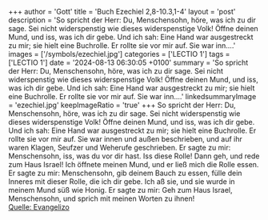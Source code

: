 +++
author = 'Gott'
title = 'Buch Ezechiel 2,8-10.3,1-4'
layout = 'post'
description = 'So spricht der Herr: Du, Menschensohn, höre, was ich zu dir sage. Sei nicht widerspenstig wie dieses widerspenstige Volk! Öffne deinen Mund, und iss, was ich dir gebe. Und ich sah: Eine Hand war ausgestreckt zu mir; sie hielt eine Buchrolle. Er rollte sie vor mir auf. Sie war inn....'
images = ['/symbols/ezechiel.jpg']
categories = ['LECTIO 1']
tags = ['LECTIO 1']
date = '2024-08-13 06:30:05 +0100'
summary = 'So spricht der Herr: Du, Menschensohn, höre, was ich zu dir sage. Sei nicht widerspenstig wie dieses widerspenstige Volk! Öffne deinen Mund, und iss, was ich dir gebe. Und ich sah: Eine Hand war ausgestreckt zu mir; sie hielt eine Buchrolle. Er rollte sie vor mir auf. Sie war inn....'
linkedsummaryImage = 'ezechiel.jpg'
keepImageRatio = 'true'
+++
So spricht der Herr: Du, Menschensohn, höre, was ich zu dir sage. Sei nicht widerspenstig wie dieses widerspenstige Volk! Öffne deinen Mund, und iss, was ich dir gebe.
Und ich sah: Eine Hand war ausgestreckt zu mir; sie hielt eine Buchrolle.
Er rollte sie vor mir auf. Sie war innen und außen beschrieben, und auf ihr waren Klagen, Seufzer und Weherufe geschrieben.<!--more-->
Er sagte zu mir: Menschensohn, iss, was du vor dir hast. Iss diese Rolle! Dann geh, und rede zum Haus Israel!
Ich öffnete meinen Mund, und er ließ mich die Rolle essen.
Er sagte zu mir: Menschensohn, gib deinem Bauch zu essen, fülle dein Inneres mit dieser Rolle, die ich dir gebe. Ich aß sie, und sie wurde in meinem Mund süß wie Honig.
Er sagte zu mir: Geh zum Haus Israel, Menschensohn, und sprich mit meinen Worten zu ihnen!<br> [Quelle: Evangelizo](https://evangeliumtagfuertag.org/DE/gospel)